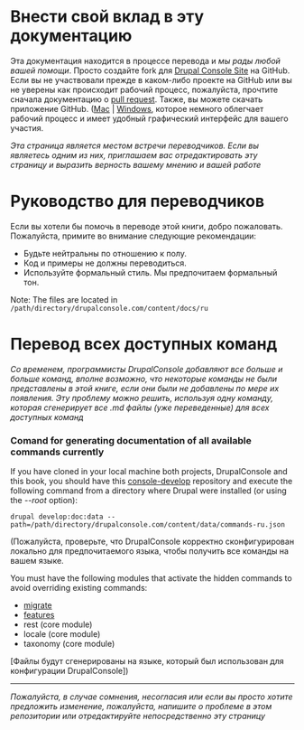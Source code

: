 # Внести свой вклад в эту документацию
Эта документация находится в процессе перевода и *мы рады любой вашей помощи*. Просто создайте fork для [Drupal Console Site](https://github.com/hechoendrupal/drupalconsole.com "(т.е. данной документации)") на GitHub. Если вы не участвовали прежде в каком-либо проекте на GitHub или вы не уверены как происходит рабочий процесс, пожалуйста, прочтите сначала документацию о [pull request](https://help.github.com/articles/using-pull-requests/). Также, вы можете скачать приложение GitHub.
([Mac](https://mac.github.com) | [Windows](https://windows.github.com), которое немного облегчает рабочий процесс и имеет удобный графический интерфейс для вашего участия.

*Эта страница является местом встречи переводчиков. Если вы являетесь одним из них, приглашаем вас отредактировать эту страницу и выразить верность вашему мнению и вашей работе*

# Руководство для переводчиков #
Если вы хотели бы помочь в переводе этой книги, добро пожаловать. Пожалуйста, примите во внимание следующие рекомендации:

* Будьте нейтральны по отношению к полу.
* Код и примеры не должны переводиться.
* Используйте формальный стиль. Мы предпочитаем формальный тон.

Note: The files are located in `/path/directory/drupalconsole.com/content/docs/ru`

# Перевод всех доступных команд
*Со временем, программисты DrupalConsole добавляют все больше и больше команд, вполне возможно, что некоторые команды не были представлены в этой книге, если они были не добавлены по мере их появления.
Эту проблему можно решить, используя одну команду, которая сгенерирует все .md файлы (уже переведенные) для всех доступных команд*

### Comand for generating documentation of all available commands currently
If you have cloned in your local machine both projects, DrupalConsole and this book, you should have this [console-develop](https://github.com/weknowinc/drupal-console-develop) repository and execute the following command from a directory where Drupal were installed (or using the *--root* option):

``` 
drupal develop:doc:data --path=/path/directory/drupalconsole.com/content/data/commands-ru.json 
```

(Пожалуйста, проверьте, что DrupalConsole корректно сконфигурирован локально для предпочитаемого языка, чтобы получить все команды на вашем языке.

 You must have the following modules that activate the hidden commands to avoid overriding existing commands:
* [migrate](https://www.drupal.org/project/migrate)
* [features](https://www.drupal.org/project/features)
* rest (core module)
* locale (core module)
* taxonomy (core module)

[Файлы будут сгенерированы на языке, который был использован для конфигурации DrupalConsole])

___
*Пожалуйста, в случае сомнения, несогласия или если вы просто хотите предложить изменение, пожалуйста, напишите о проблеме в этом репозитории или отредактируйте непосредственно эту страницу*